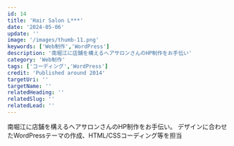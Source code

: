```yaml
---
id: 14
title: 'Hair Salon L***'
date: '2024-05-06'
update: ''
image: '/images/thumb-11.png'
keywords: ['Web制作','WordPress']
description: '南堀江に店舗を構えるヘアサロンさんのHP制作をお手伝い'
category: 'Web制作'
tags: ['コーディング','WordPress']
credit: 'Published around 2014'
targetUri: ''
targetName: ''
relatedHeading: ''
relatedSlug: ''
relatedLead: ''
---
```

南堀江に店舗を構えるヘアサロンさんのHP制作をお手伝い。
デザインに合わせたWordPressテーマの作成、HTML/CSSコーディング等を担当